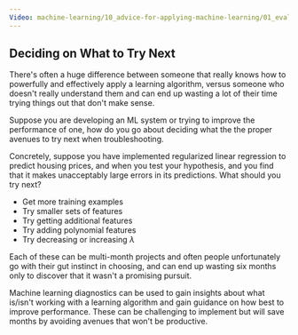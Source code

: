 ```yaml
---
Video: machine-learning/10_advice-for-applying-machine-learning/01_evaluating-a-learning-algorithm/01_deciding-what-to-try-next.mp4
---
```


## Deciding on What to Try Next

There's often a huge difference between someone that really knows how to powerfully and effectively apply a learning algorithm, versus someone who doesn't really understand them and can end up wasting a lot of their time trying things out that don't make sense.

Suppose you are developing an ML system or trying to improve the performance of one, how do you go about deciding what the the proper avenues to try next when troubleshooting.

Concretely, suppose you have implemented regularized linear regression to predict housing prices, and when you test your hypothesis, and you find that it makes unacceptably large errors in its predictions.  What should you try next?

* Get more training examples
* Try smaller sets of features
* Try getting additional features
* Try adding polynomial features
* Try decreasing or increasing $\lambda$

Each of these can be multi-month projects and often people unfortunately go with their gut instinct in choosing, and can end up wasting six months only to discover that it wasn't a promising pursuit.

  Machine learning diagnostics can be used to gain insights about what is/isn't working with a learning algorithm and gain guidance on how best to improve performance.  These can be challenging to implement but will save months by avoiding avenues that won't be productive.

